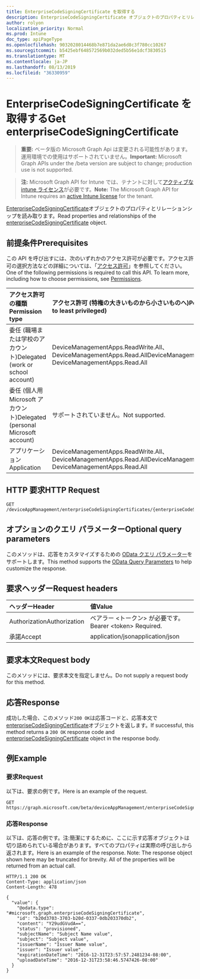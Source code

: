 ```yaml
---
title: EnterpriseCodeSigningCertificate を取得する
description: EnterpriseCodeSigningCertificate オブジェクトのプロパティとリレーションシップを読み取ります。
author: rolyon
localization_priority: Normal
ms.prod: Intune
doc_type: apiPageType
ms.openlocfilehash: 9032028014468b7e871da2ae6d8c3f780cc10267
ms.sourcegitcommit: b5425ebf648572569b032ded5b56e1dcf3830515
ms.translationtype: MT
ms.contentlocale: ja-JP
ms.lasthandoff: 08/13/2019
ms.locfileid: "36330959"
---
```

# <a name="get-enterprisecodesigningcertificate"></a><span data-ttu-id="fd70d-103">EnterpriseCodeSigningCertificate を取得する</span><span class="sxs-lookup"><span data-stu-id="fd70d-103">Get enterpriseCodeSigningCertificate</span></span>

> <span data-ttu-id="fd70d-104">**重要:** ベータ版の Microsoft Graph Api は変更される可能性があります。運用環境での使用はサポートされていません。</span><span class="sxs-lookup"><span data-stu-id="fd70d-104">**Important:** Microsoft Graph APIs under the /beta version are subject to change; production use is not supported.</span></span>

> <span data-ttu-id="fd70d-105">**注:** Microsoft Graph API for Intune では、テナントに対して[アクティブな intune ライセンス](https://go.microsoft.com/fwlink/?linkid=839381)が必要です。</span><span class="sxs-lookup"><span data-stu-id="fd70d-105">**Note:** The Microsoft Graph API for Intune requires an [active Intune license](https://go.microsoft.com/fwlink/?linkid=839381) for the tenant.</span></span>

<span data-ttu-id="fd70d-106">[EnterpriseCodeSigningCertificate](../resources/intune-apps-enterprisecodesigningcertificate.md)オブジェクトのプロパティとリレーションシップを読み取ります。</span><span class="sxs-lookup"><span data-stu-id="fd70d-106">Read properties and relationships of the [enterpriseCodeSigningCertificate](../resources/intune-apps-enterprisecodesigningcertificate.md) object.</span></span>

## <a name="prerequisites"></a><span data-ttu-id="fd70d-107">前提条件</span><span class="sxs-lookup"><span data-stu-id="fd70d-107">Prerequisites</span></span>
<span data-ttu-id="fd70d-p101">この API を呼び出すには、次のいずれかのアクセス許可が必要です。アクセス許可の選択方法などの詳細については、「[アクセス許可](/graph/permissions-reference)」を参照してください。</span><span class="sxs-lookup"><span data-stu-id="fd70d-p101">One of the following permissions is required to call this API. To learn more, including how to choose permissions, see [Permissions](/graph/permissions-reference).</span></span>

|<span data-ttu-id="fd70d-110">アクセス許可の種類</span><span class="sxs-lookup"><span data-stu-id="fd70d-110">Permission type</span></span>|<span data-ttu-id="fd70d-111">アクセス許可 (特権の大きいものから小さいものへ)</span><span class="sxs-lookup"><span data-stu-id="fd70d-111">Permissions (from most to least privileged)</span></span>|
|:---|:---|
|<span data-ttu-id="fd70d-112">委任 (職場または学校のアカウント)</span><span class="sxs-lookup"><span data-stu-id="fd70d-112">Delegated (work or school account)</span></span>|<span data-ttu-id="fd70d-113">DeviceManagementApps.ReadWrite.All、DeviceManagementApps.Read.All</span><span class="sxs-lookup"><span data-stu-id="fd70d-113">DeviceManagementApps.ReadWrite.All, DeviceManagementApps.Read.All</span></span>|
|<span data-ttu-id="fd70d-114">委任 (個人用 Microsoft アカウント)</span><span class="sxs-lookup"><span data-stu-id="fd70d-114">Delegated (personal Microsoft account)</span></span>|<span data-ttu-id="fd70d-115">サポートされていません。</span><span class="sxs-lookup"><span data-stu-id="fd70d-115">Not supported.</span></span>|
|<span data-ttu-id="fd70d-116">アプリケーション</span><span class="sxs-lookup"><span data-stu-id="fd70d-116">Application</span></span>|<span data-ttu-id="fd70d-117">DeviceManagementApps.ReadWrite.All、DeviceManagementApps.Read.All</span><span class="sxs-lookup"><span data-stu-id="fd70d-117">DeviceManagementApps.ReadWrite.All, DeviceManagementApps.Read.All</span></span>|

## <a name="http-request"></a><span data-ttu-id="fd70d-118">HTTP 要求</span><span class="sxs-lookup"><span data-stu-id="fd70d-118">HTTP Request</span></span>
<!-- {
  "blockType": "ignored"
}
-->
``` http
GET /deviceAppManagement/enterpriseCodeSigningCertificates/{enterpriseCodeSigningCertificateId}
```

## <a name="optional-query-parameters"></a><span data-ttu-id="fd70d-119">オプションのクエリ パラメーター</span><span class="sxs-lookup"><span data-stu-id="fd70d-119">Optional query parameters</span></span>
<span data-ttu-id="fd70d-120">このメソッドは、応答をカスタマイズするための [OData クエリ パラメーター](https://docs.microsoft.com/en-us/graph/query-parameters)をサポートします。</span><span class="sxs-lookup"><span data-stu-id="fd70d-120">This method supports the [OData Query Parameters](https://docs.microsoft.com/en-us/graph/query-parameters) to help customize the response.</span></span>

## <a name="request-headers"></a><span data-ttu-id="fd70d-121">要求ヘッダー</span><span class="sxs-lookup"><span data-stu-id="fd70d-121">Request headers</span></span>
|<span data-ttu-id="fd70d-122">ヘッダー</span><span class="sxs-lookup"><span data-stu-id="fd70d-122">Header</span></span>|<span data-ttu-id="fd70d-123">値</span><span class="sxs-lookup"><span data-stu-id="fd70d-123">Value</span></span>|
|:---|:---|
|<span data-ttu-id="fd70d-124">Authorization</span><span class="sxs-lookup"><span data-stu-id="fd70d-124">Authorization</span></span>|<span data-ttu-id="fd70d-125">ベアラー &lt;トークン&gt; が必要です。</span><span class="sxs-lookup"><span data-stu-id="fd70d-125">Bearer &lt;token&gt; Required.</span></span>|
|<span data-ttu-id="fd70d-126">承諾</span><span class="sxs-lookup"><span data-stu-id="fd70d-126">Accept</span></span>|<span data-ttu-id="fd70d-127">application/json</span><span class="sxs-lookup"><span data-stu-id="fd70d-127">application/json</span></span>|

## <a name="request-body"></a><span data-ttu-id="fd70d-128">要求本文</span><span class="sxs-lookup"><span data-stu-id="fd70d-128">Request body</span></span>
<span data-ttu-id="fd70d-129">このメソッドには、要求本文を指定しません。</span><span class="sxs-lookup"><span data-stu-id="fd70d-129">Do not supply a request body for this method.</span></span>

## <a name="response"></a><span data-ttu-id="fd70d-130">応答</span><span class="sxs-lookup"><span data-stu-id="fd70d-130">Response</span></span>
<span data-ttu-id="fd70d-131">成功した場合、このメソッド`200 OK`は応答コードと、応答本文で[enterpriseCodeSigningCertificate](../resources/intune-apps-enterprisecodesigningcertificate.md)オブジェクトを返します。</span><span class="sxs-lookup"><span data-stu-id="fd70d-131">If successful, this method returns a `200 OK` response code and [enterpriseCodeSigningCertificate](../resources/intune-apps-enterprisecodesigningcertificate.md) object in the response body.</span></span>

## <a name="example"></a><span data-ttu-id="fd70d-132">例</span><span class="sxs-lookup"><span data-stu-id="fd70d-132">Example</span></span>

### <a name="request"></a><span data-ttu-id="fd70d-133">要求</span><span class="sxs-lookup"><span data-stu-id="fd70d-133">Request</span></span>
<span data-ttu-id="fd70d-134">以下は、要求の例です。</span><span class="sxs-lookup"><span data-stu-id="fd70d-134">Here is an example of the request.</span></span>
``` http
GET https://graph.microsoft.com/beta/deviceAppManagement/enterpriseCodeSigningCertificates/{enterpriseCodeSigningCertificateId}
```

### <a name="response"></a><span data-ttu-id="fd70d-135">応答</span><span class="sxs-lookup"><span data-stu-id="fd70d-135">Response</span></span>
<span data-ttu-id="fd70d-p102">以下は、応答の例です。注:簡潔にするために、ここに示す応答オブジェクトは切り詰められている場合があります。すべてのプロパティは実際の呼び出しから返されます。</span><span class="sxs-lookup"><span data-stu-id="fd70d-p102">Here is an example of the response. Note: The response object shown here may be truncated for brevity. All of the properties will be returned from an actual call.</span></span>
``` http
HTTP/1.1 200 OK
Content-Type: application/json
Content-Length: 478

{
  "value": {
    "@odata.type": "#microsoft.graph.enterpriseCodeSigningCertificate",
    "id": "b20d3703-3703-b20d-0337-0db203370db2",
    "content": "Y29udGVudA==",
    "status": "provisioned",
    "subjectName": "Subject Name value",
    "subject": "Subject value",
    "issuerName": "Issuer Name value",
    "issuer": "Issuer value",
    "expirationDateTime": "2016-12-31T23:57:57.2481234-08:00",
    "uploadDateTime": "2016-12-31T23:58:46.5747426-08:00"
  }
}
```






